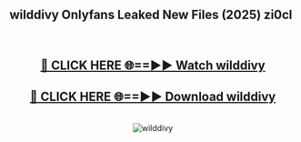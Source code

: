 <h2>wilddivy Onlyfans Leaked New Files (2025) zi0cl</h2>
<br>
<div align="center">
<h2><a href="https://mediafiles.top/wilddivy&ref=git" rel="nofollow">🔴 CLICK HERE 🌐==►► Watch wilddivy</a></h2>
<h2><a href="https://mediafiles.top/wilddivy&ref=git" rel="nofollow">🔴 CLICK HERE 🌐==►► Download wilddivy</a></h2>
<br>
<a href="https://mediafiles.top/wilddivy&ref=git" rel="nofollow" data-target="animated-image.originalLink"><img src="https://i.ibb.co.com/xMMVF88/686577567.gif" alt="wilddivy" style="max-width: 100%; display: inline-block;" data-target="animated-image.originalImage"></a>
</div>
<br>
<br>